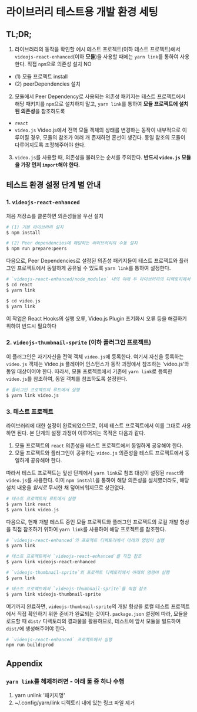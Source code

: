 # 라이브러리 테스트용 개발 환경 세팅

## TL;DR;
1. 라이브러리의 동작을 확인할 예시 테스트 프로젝트(이하 테스트 프로젝트)에서 `videojs-react-enhanced`(이하 **모듈**)을 사용할 때에는 `yarn link`를 통하여 사용한다. 직접 `npm`으로 의존성 설치 NO

  - (1) 모듈 프로젝트 install
  - (2) peerDependencies 설치

2. 모듈에서 Peer Dependency로 사용되는 의존성 패키지는 테스트 프로젝트에서 해당 패키지를 `npm`으로 설치하지 말고, `yarn link`를 통하여 **모듈 프로젝트에 설치된 의존성**을 참조하도록
  - `react`
  - `video.js`
Video.js에서 전역 모듈 객체의 상태를 변경하는 동작이 내부적으로 이루어질 경우, 모듈의 참조가 여러 개 존재하면 혼선이 생긴다. 동일 참조의 모듈이 다루어지도록 조정해주어야 한다.

3. `video.js`를 사용할 때, 의존성을 불러오는 순서를 주의한다. **반드시 `video.js` 모듈을 가장 먼저 `import`해야 한다.**

## 테스트 환경 설정 단계 별 안내

### 1. `videojs-react-enhanced`

처음 저장소를 클론하면 의존성들을 우선 설치

```bash
# (1) 기본 라이브러리 설치
$ npm install

# (2) Peer dependencies에 해당하는 라이브러리의 수동 설치
$ npm run prepare:peers

```

다음으로, Peer Dependencies로 설정된 의존성 패키지들이 테스트 프로젝트와 플러그인 프로젝트에서 동일하게 공유될 수 있도록 `yarn link`를 통하여 설정한다.

```bash
# `videojs-react-enhanced/node_modules` 내의 아래 두 라이브러리의 디렉토리에서 각각 `yarn link` 실행
$ cd react
$ yarn link

$ cd video.js
$ yarn link
```

이 작업은 React Hooks의 실행 오류, Video.js Plugin 초기화시 오류 등을 해결하기 위하여 반드시 필요하다

### 2. `videojs-thumbnail-sprite` (이하 플러그인 프로젝트)

이 플러그인은 자기자신을 전역 객체 `video.js`에 등록한다. 여기서 자신을 등록하는 `video.js` 객체는 Video.js 플레이어 인스턴스가 동작 과정에서 참조하는 'video.js'와 동일 대상이어야 한다. 따라서, 모듈 프로젝트에서 기존에 `yarn link`로 등록한 `video.js`를 참조하여, 동일 객체를 참조하도록 설정한다.

```bash
# 플러그인 프로젝트의 루트에서 실행
$ yarn link video.js
```

### 3. 테스트 프로젝트

라이브러리에 대한 설정이 완료되었으므로, 이제 테스트 프로젝트에서 이를 그대로 사용하면 된다. 본 단계의 설정 과정이 이루어지는 목적은 다음과 같다.

1. 모듈 프로젝트의 `react` 의존성을 테스트 프로젝트에서 동일하게 공유해야 한다.
2. 모듈 프로젝트와 플러그인이 공유하는 `video.js` 의존성을 테스트 프로젝트에서 동일하게 공유해야 한다.

따라서 테스트 프로젝트는 앞선 단계에서 `yarn link`로 참조 대상이 설정된 `react`와 `video.js`를 사용한다. 이미 `npm install`을 통하여 해당 의존성을 설치헀더라도, 해당 설치 내용을 *임시로* 무시한 채 덮어씌워지므로 상관없다.

```bash
# 테스트 프로젝트의 루트에서 실행
$ yarn link react
$ yarn link video.js
```

다음으로, 현재 개발 테스트 중인 모듈 프로젝트와 플러그인 프로젝트의 로컬 개발 형상을 직접 참조하기 위하여 `yarn link`를 사용하여 해당 프로젝트를 참조한다.

```bash
# `videojs-react-enhanced`의 프로젝트 디렉토리에서 아래의 명령어 실행
$ yarn link

# 테스트 프로젝트에서 `videojs-react-enhanced`를 직접 참조
$ yarn link videojs-react-enhanced
```

```bash
# `videojs-thumbnail-sprite`의 프로젝트 디렉토리에서 아래의 명령어 실행
$ yarn link

# 테스트 프로젝트에서 `videojs-thumbnail-sprite`를 직접 참조
$ yarn link videojs-thumbnail-sprite
```

여기까지 완료하면, `videojs-thumbnail-sprite`의 개발 형상을 로컬 테스트 프로젝트에서 직접 확인하기 위한 준비가 완료되는 것이다. `package.json` 설정에 따라, 모듈을 로드할 때 `dist/` 디렉토리의 결과물을 활용하므로, 테스트에 앞서 모듈을 빌드하여 `dist/`에 생성해주어야 한다.

```bash
# `videojs-react-enhanced` 프로젝트에서 실행
npm run build:prod
```

## Appendix

### `yarn link`를 헤제하려면 - 아래 둘 중 하나 수행
1. yarn unlink '패키지명'
2. ~/.config/yarn/link 디렉토리 내에 있는 링크 파일 제거
